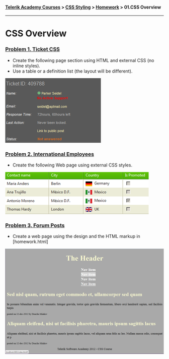 #### [Telerik Academy Courses](../../../) > [CSS Styling](../../) > [Homework](../) > 01.CSS Overview
-----------------------------------------------------------

CSS Overview
============

### [Problem 1. Ticket CSS](./Problem_1.Ticket_CSS)
*	Create the following page section using HTML and external CSS (no inline styles).
*	Use a table or a definition list (the layout will be different).

![picture1](./Problem_1.Ticket_CSS/resources/task1.png)

### [Problem 2. International Employees](./Problem_2.International_Employees)
*	Create the following Web page using external CSS styles.

![picture2](./Problem_2.International_Employees/resources/task2.png)

### [Problem 3. Forum Posts](./Problem_3.Forum_Posts)
*	Create a web page using the design and the HTML markup in [homework.html]

![picture3](./Problem_3.Forum_Posts/resources/task3.png)